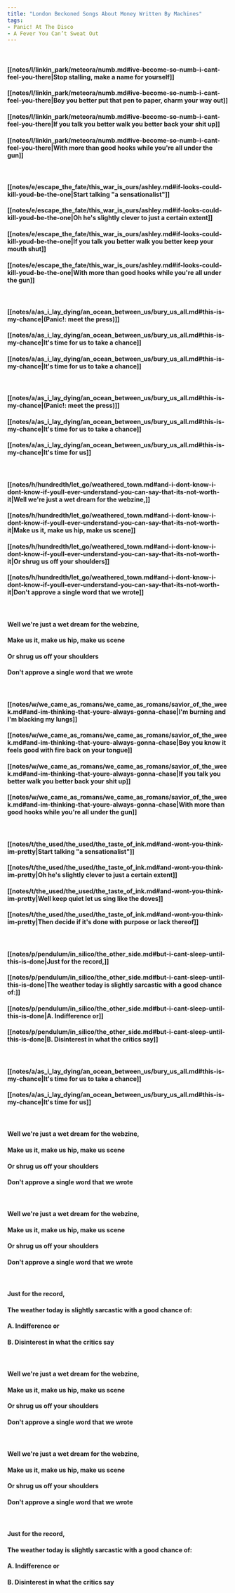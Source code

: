 ```yaml
---
title: "London Beckoned Songs About Money Written By Machines"
tags:
- Panic! At The Disco
- A Fever You Can’t Sweat Out
---
```

&nbsp;
#### [[notes/l/linkin_park/meteora/numb.md#ive-become-so-numb-i-cant-feel-you-there|Stop stalling, make a name for yourself]]
#### [[notes/l/linkin_park/meteora/numb.md#ive-become-so-numb-i-cant-feel-you-there|Boy you better put that pen to paper, charm your way out]]
#### [[notes/l/linkin_park/meteora/numb.md#ive-become-so-numb-i-cant-feel-you-there|If you talk you better walk you better back your shit up]]
#### [[notes/l/linkin_park/meteora/numb.md#ive-become-so-numb-i-cant-feel-you-there|With more than good hooks while you're all under the gun]]
&nbsp;
#### [[notes/e/escape_the_fate/this_war_is_ours/ashley.md#if-looks-could-kill-youd-be-the-one|Start talking "a sensationalist"]]
#### [[notes/e/escape_the_fate/this_war_is_ours/ashley.md#if-looks-could-kill-youd-be-the-one|Oh he's slightly clever to just a certain extent]]
#### [[notes/e/escape_the_fate/this_war_is_ours/ashley.md#if-looks-could-kill-youd-be-the-one|If you talk you better walk you better keep your mouth shut]]
#### [[notes/e/escape_the_fate/this_war_is_ours/ashley.md#if-looks-could-kill-youd-be-the-one|With more than good hooks while you're all under the gun]]
&nbsp;
#### [[notes/a/as_i_lay_dying/an_ocean_between_us/bury_us_all.md#this-is-my-chance|(Panic!: meet the press)]]
#### [[notes/a/as_i_lay_dying/an_ocean_between_us/bury_us_all.md#this-is-my-chance|It's time for us to take a chance]]
#### [[notes/a/as_i_lay_dying/an_ocean_between_us/bury_us_all.md#this-is-my-chance|It's time for us to take a chance]]
&nbsp;
#### [[notes/a/as_i_lay_dying/an_ocean_between_us/bury_us_all.md#this-is-my-chance|(Panic!: meet the press)]]
#### [[notes/a/as_i_lay_dying/an_ocean_between_us/bury_us_all.md#this-is-my-chance|It's time for us to take a chance]]
#### [[notes/a/as_i_lay_dying/an_ocean_between_us/bury_us_all.md#this-is-my-chance|It's time for us]]
&nbsp;
#### [[notes/h/hundredth/let_go/weathered_town.md#and-i-dont-know-i-dont-know-if-youll-ever-understand-you-can-say-that-its-not-worth-it|Well we're just a wet dream for the webzine,]]
#### [[notes/h/hundredth/let_go/weathered_town.md#and-i-dont-know-i-dont-know-if-youll-ever-understand-you-can-say-that-its-not-worth-it|Make us it, make us hip, make us scene]]
#### [[notes/h/hundredth/let_go/weathered_town.md#and-i-dont-know-i-dont-know-if-youll-ever-understand-you-can-say-that-its-not-worth-it|Or shrug us off your shoulders]]
#### [[notes/h/hundredth/let_go/weathered_town.md#and-i-dont-know-i-dont-know-if-youll-ever-understand-you-can-say-that-its-not-worth-it|Don't approve a single word that we wrote]]
&nbsp;
#### Well we're just a wet dream for the webzine,
#### Make us it, make us hip, make us scene
#### Or shrug us off your shoulders
#### Don't approve a single word that we wrote
&nbsp;
#### [[notes/w/we_came_as_romans/we_came_as_romans/savior_of_the_week.md#and-im-thinking-that-youre-always-gonna-chase|I'm burning and I'm blacking my lungs]]
#### [[notes/w/we_came_as_romans/we_came_as_romans/savior_of_the_week.md#and-im-thinking-that-youre-always-gonna-chase|Boy you know it feels good with fire back on your tongue]]
#### [[notes/w/we_came_as_romans/we_came_as_romans/savior_of_the_week.md#and-im-thinking-that-youre-always-gonna-chase|If you talk you better walk you better back your shit up]]
#### [[notes/w/we_came_as_romans/we_came_as_romans/savior_of_the_week.md#and-im-thinking-that-youre-always-gonna-chase|With more than good hooks while you're all under the gun]]
&nbsp;
#### [[notes/t/the_used/the_used/the_taste_of_ink.md#and-wont-you-think-im-pretty|Start talking "a sensationalist"]]
#### [[notes/t/the_used/the_used/the_taste_of_ink.md#and-wont-you-think-im-pretty|Oh he's slightly clever to just a certain extent]]
#### [[notes/t/the_used/the_used/the_taste_of_ink.md#and-wont-you-think-im-pretty|Well keep quiet let us sing like the doves]]
#### [[notes/t/the_used/the_used/the_taste_of_ink.md#and-wont-you-think-im-pretty|Then decide if it's done with purpose or lack thereof]]
&nbsp;
#### [[notes/p/pendulum/in_silico/the_other_side.md#but-i-cant-sleep-until-this-is-done|Just for the record,]]
#### [[notes/p/pendulum/in_silico/the_other_side.md#but-i-cant-sleep-until-this-is-done|The weather today is slightly sarcastic with a good chance of:]]
#### [[notes/p/pendulum/in_silico/the_other_side.md#but-i-cant-sleep-until-this-is-done|A. Indifference or]]
#### [[notes/p/pendulum/in_silico/the_other_side.md#but-i-cant-sleep-until-this-is-done|B. Disinterest in what the critics say]]
&nbsp;
#### [[notes/a/as_i_lay_dying/an_ocean_between_us/bury_us_all.md#this-is-my-chance|It's time for us to take a chance]]
#### [[notes/a/as_i_lay_dying/an_ocean_between_us/bury_us_all.md#this-is-my-chance|It's time for us]]
&nbsp;
#### Well we're just a wet dream for the webzine,
#### Make us it, make us hip, make us scene
#### Or shrug us off your shoulders
#### Don't approve a single word that we wrote
&nbsp;
#### Well we're just a wet dream for the webzine,
#### Make us it, make us hip, make us scene
#### Or shrug us off your shoulders
#### Don't approve a single word that we wrote
&nbsp;
#### Just for the record,
#### The weather today is slightly sarcastic with a good chance of:
#### A. Indifference or
#### B. Disinterest in what the critics say
&nbsp;
#### Well we're just a wet dream for the webzine,
#### Make us it, make us hip, make us scene
#### Or shrug us off your shoulders
#### Don't approve a single word that we wrote
&nbsp;
#### Well we're just a wet dream for the webzine,
#### Make us it, make us hip, make us scene
#### Or shrug us off your shoulders
#### Don't approve a single word that we wrote
&nbsp;
#### Just for the record,
#### The weather today is slightly sarcastic with a good chance of:
#### A. Indifference or
#### B. Disinterest in what the critics say
